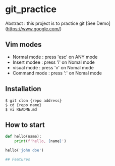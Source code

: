 # git_practice

Abstract : this project is to practice git
[See Demo] (https://www.google.com/)

## Vim modes

- Normal mode : press 'esc' on ANY mode
- Insert modee : press 'i' on Nomal mode
- visual mode : press 'v' on Nomal mode
- Command mode : press ':' on Nomal mode

## Installation

```shell
$ git clon {repo address}
$ cd {repo name}
$ vi README.md
```

## How to start

```python
def hello(name):
    print(f'hello, {name}')

hello('john doe')

## Features
